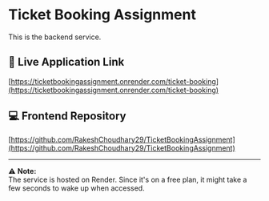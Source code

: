 # Ticket Booking Assignment

This is the backend service.

## 🔗 Live Application Link

[https://ticketbookingassignment.onrender.com/ticket-booking](https://ticketbookingassignment.onrender.com/ticket-booking)

## 💻 Frontend Repository

[https://github.com/RakeshChoudhary29/TicketBookingAssignment](https://github.com/RakeshChoudhary29/TicketBookingAssignment)

---

⚠️ **Note:**  
The service is hosted on Render. Since it's on a free plan, it might take a few seconds to wake up when accessed.
